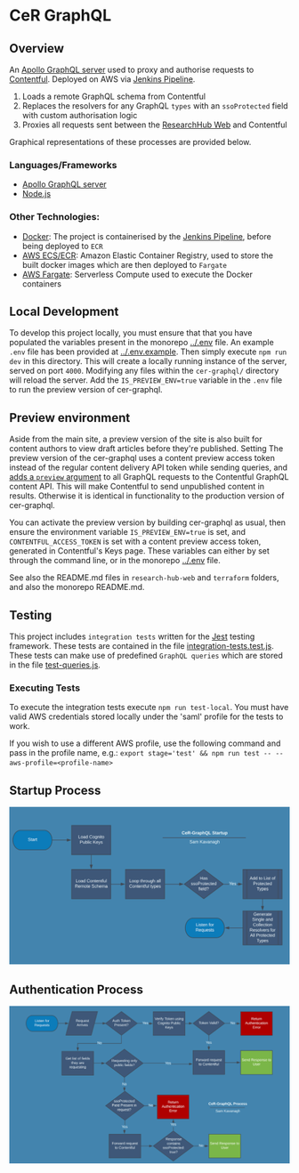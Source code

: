 # CeR GraphQL

## Overview
An [Apollo GraphQL server](http://apollographql.com/docs/apollo-server/) used to proxy and authorise requests to [Contentful](https://contentful.com). Deployed on AWS via [Jenkins Pipeline](../Jenkinsfile).

1. Loads a remote GraphQL schema from Contentful
2. Replaces the resolvers for any GraphQL `types` with an `ssoProtected` field with custom authorisation logic
3. Proxies all requests sent between the [ResearchHub Web](../research-hub-web/README.md) and Contentful

Graphical representations of these processes are provided below.

### Languages/Frameworks
* [Apollo GraphQL server](http://apollographql.com/docs/apollo-server/)
* [Node.js](https://nodejs.org/en/)

### Other Technologies:
* [Docker](https://www.docker.com/): The project is containerised by the [Jenkins Pipeline](../Jenkinsfile), before being deployed to `ECR`
* [AWS ECS/ECR](https://aws.amazon.com/ecr/):  Amazon Elastic Container Registry, used to store the built docker images which are then deployed to `Fargate`
* [AWS Fargate](https://aws.amazon.com/fargate/): Serverless Compute used to execute the Docker containers
## Local Development
To develop this project locally, you must ensure that that you have populated the variables present in the monorepo [../.env](../.env) file. An example `.env` file has been provided at [../.env.example](../.env.example). Then simply execute `npm run dev` in this directory. This will create a locally running instance of the server, served on port `4000`. Modifying any files within the `cer-graphql/` directory will reload the server. Add the `IS_PREVIEW_ENV=true` variable in the `.env` file to run the preview version of cer-graphql.

## Preview environment
Aside from the main site, a preview version of the site is also built for content authors to view draft articles before they're published. Setting The preview version of the cer-graphql uses a content preview access token instead of the regular content delivery API token while sending queries, and [adds a `preview` argument](https://www.contentful.com/developers/docs/references/graphql/#/introduction/previewing-content) to all GraphQL requests to the Contentful GraphQL content API. This will make Contentful to send unpublished content in results. Otherwise it is identical in functionality to the production version of cer-graphql.

You can activate the preview version by building cer-graphql as usual, then ensure the environment variable `IS_PREVIEW_ENV=true` is set, and `CONTENTFUL_ACCESS_TOKEN` is set with a content preview access token, generated in Contentful's Keys page. These variables can either by set through the command line, or in the monorepo [../.env](../.env) file.

See also the README.md files in `research-hub-web` and `terraform` folders, and also the monorepo README.md.

## Testing
This project includes `integration tests` written for the [Jest](https://jestjs.io/) testing framework. These tests are contained in the file [integration-tests.test.js](./tests/integration-tests.test.js). These tests can make use of predefined `GraphQL queries` which are stored in the file [test-queries.js](./tests/test-queries.js).

### Executing Tests
To execute the integration tests execute `npm run test-local`. You must have valid AWS credentials stored locally under the 'saml' profile for the tests to work. 

If you wish to use a different AWS profile, use the following command and pass in the profile name, e.g.: `export stage='test' && npm run test -- --aws-profile=<profile-name>`

## Startup Process
![Architecture Overview](./documentation/cer-graphql-startup.png)

## Authentication Process
![Architecture Overview](./documentation/cer-graphql-auth-process.png)

